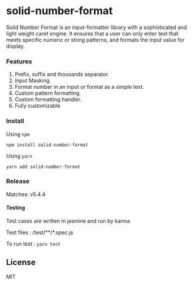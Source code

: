 # solid-number-format

Solid Number Format is an input-formatter library with a sophisticated and light weight caret engine. It ensures that a user can only enter text that meets specific numeric or string patterns, and formats the input value for display.

### Features

1. Prefix, suffix and thousands separator.
1. Input Masking.
1. Format number in an input or format as a simple text.
1. Custom pattern formatting.
1. Custom formatting handler.
1. Fully customizable

### Install

Using `npm`

```
npm install solid-number-format
```

Using `yarn`

```
yarn add solid-number-format
```

### Release

Matches: v5.4.4

#### Testing

Test cases are written in jasmine and run by karma

Test files : /test/\*\*/\*.spec.js

To run test : `yarn test`

## License

MIT